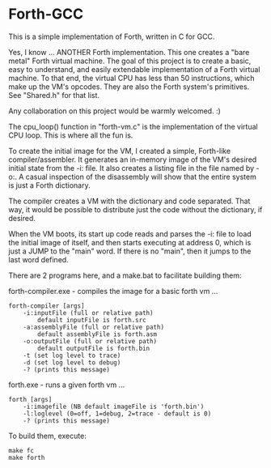 # Forth-GCC

This is a simple implementation of Forth, written in C for GCC.

Yes, I know ... ANOTHER Forth implementation. This one creates a "bare metal" Forth virtual machine. The goal of this project is to create a basic, easy to understand, and easily extendable implementation of a Forth virtual machine. To that end, the virtual CPU has less than 50 instructions, which make up the VM's opcodes. They are also the Forth system's primitives. See "Shared.h" for that list.

Any collaboration on this project would be warmly welcomed. :)

The cpu_loop() function in "forth-vm.c" is the implementation of the virtual CPU loop. This is where all the fun is.

To create the initial image for the VM, I created a simple, Forth-like compiler/assembler. It generates an in-memory image of the VM's desired initial state from the -i: file. It also creates a listing file in the file named by -o:. A casual inspection of the disassembly will show that the entire system is just a Forth dictionary.

The compiler creates a VM with the dictionary and code separated. That way, it would be possible to distribute just the code without the dictionary, if desired.

When the VM boots, its start up code reads and parses the -i: file to load the initial image of itself, and then starts executing at address 0, which is just a JUMP to the "main" word. If there is no "main", then it jumps to the last word defined.

There are 2 programs here, and a make.bat to facilitate building them:

forth-compiler.exe - compiles the image for a basic forth vm ...

    forth-compiler [args]
        -i:inputFile (full or relative path)
            default inputFile is forth.src
        -a:assemblyFile (full or relative path)
            default assemblyFile is forth.asm
        -o:outputFile (full or relative path)
            default outputFile is forth.bin
        -t (set log level to trace)
        -d (set log level to debug)
        -? (prints this message)


forth.exe - runs a given forth vm ...

    forth [args]
        -i:imagefile (NB default imageFile is 'forth.bin')
        -l:loglevel (0=off, 1=debug, 2=trace - default is 0)
        -? (prints this message)


To build them, execute:

    make fc
    make forth
